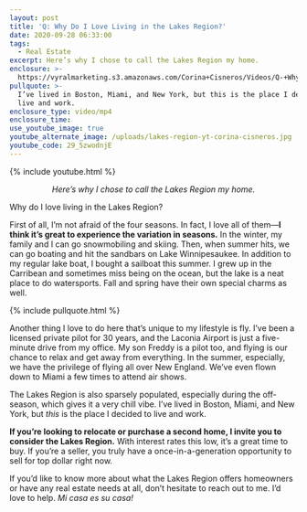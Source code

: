 ```yaml
---
layout: post
title: 'Q: Why Do I Love Living in the Lakes Region?'
date: 2020-09-28 06:33:00
tags:
  - Real Estate
excerpt: Here’s why I chose to call the Lakes Region my home.
enclosure: >-
  https://vyralmarketing.s3.amazonaws.com/Corina+Cisneros/Videos/Q-+Why+Do+I+Love+Living+in+the+Lakes+Region_.mp4
pullquote: >-
  I’ve lived in Boston, Miami, and New York, but this is the place I decided to
  live and work.
enclosure_type: video/mp4
enclosure_time:
use_youtube_image: true
youtube_alternate_image: /uploads/lakes-region-yt-corina-cisneros.jpg
youtube_code: 29_5zwodnjE
---
```


{% include youtube.html %}

<p style="text-align:center;"><em>Here’s why I chose to call the Lakes Region my home.</em></p>

Why do I love living in the Lakes Region?

First of all, I’m not afraid of the four seasons. In fact, I love all of them—**I think it’s great to experience the variation in seasons.** In the winter, my family and I can go snowmobiling and skiing. Then, when summer hits, we can go boating and hit the sandbars on Lake Winnipesaukee. In addition to my regular lake boat, I bought a sailboat this summer. I grew up in the Carribean and sometimes miss being on the ocean, but the lake is a neat place to do watersports. Fall and spring have their own special charms as well.&nbsp;

{% include pullquote.html %}

Another thing I love to do here that’s unique to my lifestyle is fly. I’ve been a licensed private pilot for 30 years, and the Laconia Airport is just a five-minute drive from my office. My son Freddy is a pilot too, and flying is our chance to relax and get away from everything. In the summer, especially, we have the privilege of flying all over New England. We’ve even flown down to Miami a few times to attend air shows.&nbsp;

The Lakes Region is also sparsely populated, especially during the off-season, which gives it a very chill vibe. I’ve lived in Boston, Miami, and New York, but *this* is the place I decided to live and work.&nbsp;

**If you’re looking to relocate or purchase a second home, I invite you to consider the Lakes Region.** With interest rates this low, it’s a great time to buy. If you’re a seller, you truly have a once-in-a-generation opportunity to sell for top dollar right now.&nbsp;

If you’d like to know more about what the Lakes Region offers homeowners or have any real estate needs at all, don’t hesitate to reach out to me. I’d love to help. *Mi casa es su casa\!*

&nbsp;